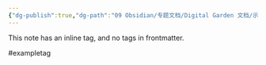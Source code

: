 ```yaml
---
{"dg-publish":true,"dg-path":"09 Obsidian/专题文档/Digital Garden 文档/示例页面/行内标签示例.md","permalink":"/09 Obsidian/专题文档/Digital Garden 文档/示例页面/行内标签示例/","created":"2025-07-30","updated":"2025-07-30"}
---
```



This note has an inline tag, and no tags in frontmatter.

#exampletag 